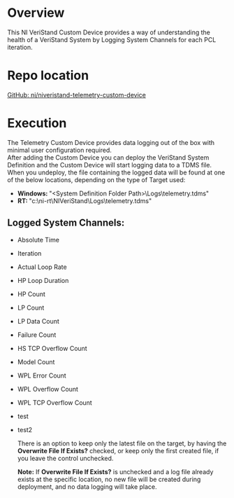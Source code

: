 # Overview

This NI VeriStand Custom Device provides a way of understanding the health of a VeriStand System by Logging System Channels for each PCL iteration.

# Repo location

[GitHub: ni/niveristand-telemetry-custom-device](https://github.com/ni/niveristand-telemetry-custom-device)

# Execution

The Telemetry Custom Device provides data logging out of the box with minimal user configuration required.</br>
After adding the Custom Device you can deploy the VeriStand System Definition and the Custom Device will start logging data to a TDMS file. When you undeploy, the file containing the logged data will be found at one of the below locations, depending on the type of Target used:
- <strong>Windows: </strong>"&lt;System Definition Folder Path&gt;\Logs\telemetry.tdms"
- <strong>RT: </strong>"c:\ni-rt\NIVeriStand\Logs\telemetry.tdms" </br>

## Logged System Channels:</br>
- Absolute Time
- Iteration
- Actual Loop Rate
- HP Loop Duration
- HP Count
- LP Count
- LP Data Count
- Failure Count
- HS TCP Overflow Count
- Model Count
- WPL Error Count
- WPL Overflow Count
- WPL TCP Overflow Count

- test
- test2

   <p>
   There is an option to keep only the latest file on the target, by having the <strong>Overwrite File If Exists?</strong> checked, or keep only the first created file, if you leave the control unchecked.
   </p>
   
   <p>
   <strong>Note:</strong> If <strong>Overwrite File If Exists?</strong> is unchecked and a log file already exists at the specific location, no new file will be created during deployment, and no data logging will take place.
   </p>